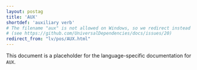 ```yaml
---
layout: postag
title: 'AUX'
shortdef: 'auxiliary verb'
# The filename "aux" is not allowed on Windows, so we redirect instead
# (see https://github.com/UniversalDependencies/docs/issues/20)
redirect_from: "lv/pos/AUX.html"
---
```


This document is a placeholder for the language-specific documentation
for `AUX`.
